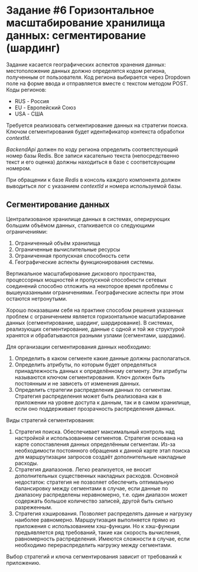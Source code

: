 # Задание #6 Горизонтальное масштабирование хранилища данных: сегментирование (шардинг)

Задание касается географических аспектов хранения данных: местоположение данных должно определятся кодом региона, полученным от пользователя.
Код региона выбирается через Dropdown поле на форме ввода и отправляется вместе с текстом методом POST.
Коды регионов:
* RUS - Россия
* EU - Европейский Союз
* USA - США

Требуется реализовать сегментирование данных на стратегии поиска. Ключом сегментирования будет идентификатор контекста обработки *contextId*.

*BackendApi* должен по коду региона определить соответствующий номер базы Redis. Все записи касательно текста (непосредственно текст и его оценка) должны находиться в базе с соответсвующим номером.

При обращении к базе *Redis* в консоль каждого компонента должен выводиться лог с указанием *contextId* и номера используемой базы.


## Сегментирование данных

Централизованое хранилище данных в системах, оперирующих большим объёмом данных, сталкивается со следующими ограничениями:

1. Ограниченный объём хранилища
2. Ограниченные вычислительные ресурсы
3. Ограниченная пропускная способность сети
4. Географические аспекты функционирования системы.

Вертикальное масштабирование дискового пространства, процессорных мощностей и пропускной способности сетевых соединений способно отложить на некоторое время проблемы с вышеуказанными ограничениями. Географические аспекты при этом остаются нетронутыми.

Хорошо показавшим себя на практике способом решения указанных проблем с ограничением является горизонтальное масштабирование данных (сегментирование, шардинг, шардирование). В системах, реализующих сегментирование,  данные с одной и той же структурой хранятся и обрабатываются разными узлами (сегментами, шардами).

Для организации сегментирования данных необходимо:

1. Определить в каком сегменте какие данные должны располагаться.
2. Определить атрибуты, по которым будет определяться принадлежность данных к определённому сегменту. Эти атрибуты называются ключом сегментирования. Ключ должен быть постоянным и не зависеть от изменения данных.
3. Определить стратегии распределения данных по сегментам. Стратегия распределения может быть реализована как в приложении на уровне доступа к данным, так и в самом хранилище, если оно поддерживает прозрачность распределения данных.

Виды стратегий сегментирования:

1. Стратегия поиска. Обеспечивает максимальный контроль над настройкой и использованием сегментов. Стратегия основана на карте сопоставления данных определённым сегментам. Из-за необходимости постоянного обращения к данной карте этап поиска для маршрутизации запросов создаёт дополнительные накладные расходы.
2. Стратегия диапазонов. Легко реализуется, не вносит дополнительных существенных накладных расходов. Основной недостаток: стратегия не позволяет обеспечить оптимальную балансировку между сегментами в случае, если данные по диапазону распределены неравномерно, т.е. один диапазон может содержать большое количество записей, другой быть сильно разреженным.
3. Стратегия хэширования. Позволяет распределять данные и нагрузку наиболее равномерно. Маршрутизация выполняется прямо из приложения с использованием хэш-функции. Но к хэш-функции предъявляется ряд требований, такие как скорость вычисления, равномерность распределения. Имеются сложности в случае, если необходимо перераспределить нагрузку между сегментами.

Выбор стратегий и ключа сегментирования зависит от требований к приложению.
